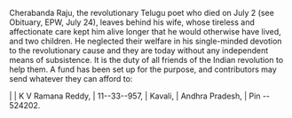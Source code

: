 Cherabanda Raju, the revolutionary
Telugu poet who died on
July 2 (see Obituary, EPW, July 24),
leaves behind his wife, whose tireless
and affectionate care kept him
alive longer that he would otherwise
have lived, and two children. He
neglected their welfare in his single-minded
devotion to the revolutionary
cause and they are today without any
independent means of subsistence. It is
the duty of all friends of the Indian
revolution to help them. A fund has
been set up for the purpose, and contributors
may send whatever they can
afford to:

| 
| K V Ramana Reddy,
| 11--33--957,
| Kavali,
| Andhra Pradesh,
| Pin -- 524202.
